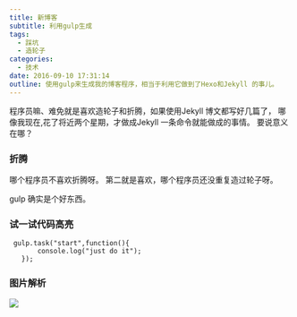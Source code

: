```yaml
---
title: 新博客
subtitle: 利用gulp生成
tags:
  - 踩坑
  - 造轮子
categories:
  - 技术
date: 2016-09-10 17:31:14
outline: 使用gulp来生成我的博客程序，相当于利用它做到了Hexo和Jekyll 的事儿。
---
```



程序员嘛、难免就是喜欢造轮子和折腾，如果使用Jekyll 博文都写好几篇了，
  哪像我现在,花了将近两个星期，才做成Jekyll 一条命令就能做成的事情。
  要说意义在哪？
  
###  折腾
  哪个程序员不喜欢折腾呀。
  第二就是喜欢，哪个程序员还没重复造过轮子呀。

 gulp 确实是个好东西。

### 试一试代码高亮
 ```
  gulp.task("start",function(){
        console.log("just do it");
    });
 ```

### 图片解析
![](/images/pic_hd.jpg)